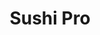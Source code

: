 ---
layout: place
title: "Sushi Pro"
permalink: /utah/ogden/sushi-pro.html
stateAbbr: UT
stateName: Utah
cityName: Ogden
seo:
  name: "Sushi Pro"
  type: Restaurant
  links: http://sushiproutah.com/
description: "Looking for sushi in Ogden, Utah? Check out Sushi Pro for a delightful Japanese dining experience. Enjoy a variety of sushi and other dishes in a welcoming a..."
place_id: ChIJP8uuwXsHU4cROtLJTcj5O-M
photos:
  - name: >-
      places/ChIJP8uuwXsHU4cROtLJTcj5O-M/photos/AeeoHcKmZ5wP6h0ciLdYYlx2JfgqC8i8xIy2QnyEvFRCXkGbo6dnZNU9G4SFAw-aJWycf80oL7kTkpPt5cSAQq0JpJeCegc-X2TUbXCFsLp_WeqqbzdcixcT09A9vYWESSG8TTaDGctM7dBE9g3s8tktODA5LVM-uKysr6dvO0VHz28aBa2M70j2FdzAi066ytUxtOrJz4pZOShFImmL74yHxR1RveCTh-mrJvlSJ3YRpqdf1IeUB_HNgm4Ut1LL_R9VSMjl4sdMU_8AlrIf2gP8GXMgVy-XeHY6-FYchc1m-OfwjSMb2sDIDMY52hiQtlZc8xfz8ARUrVv8T0G-RlPqe6HhCJQs22GSsEZ8JvnSKpc8fJke1fFSQDB5KqeCNYVzIkOw1TayybCptaCakMIyBPO2-8KRFSLtjIbAHRpHaEU-SH9c
    widthPx: 4032
    heightPx: 3024
    authorAttributions:
      - displayName: jeff
        uri: https://maps.google.com/maps/contrib/109813038640057550903
        photoUri: >-
          https://lh3.googleusercontent.com/a/ACg8ocKQcf8ePj6MetRRccuj4juV7USNJ31kMHtd-Q4M3uvFDJzQow=s100-p-k-no-mo
    flagContentUri: >-
      https://www.google.com/local/imagery/report/?cb_client=maps_api_places.places_api&image_key=!1e10!2sCIHM0ogKEICAgICDwoWMvAE&hl=en-US
    googleMapsUri: >-
      https://www.google.com/maps/place//data=!3m4!1e2!3m2!1sCIHM0ogKEICAgICDwoWMvAE!2e10!4m2!3m1!1s0x8753077bc1aecb3f:0xe33bf9c84dc9d23a
  - name: >-
      places/ChIJP8uuwXsHU4cROtLJTcj5O-M/photos/AeeoHcIiIQOxx56St7MBpqX6mMEn2r7-KpfhGKcIrXEEx9oeDSiZ_a3XF09L4VqpvBL5_W08qz5597YKeThspBZDMmeDMpkcE43mlfw0vB390bdm8gO9O1iVrMCK056tIgxm7aCmuF0i7tbuCir7hpYUHifLe6Ooe_wUTlx9G-g3wmozms32R754kCYe2gu0rM_zxzj0IROtCX0m3NKdvEoioqvhgE0Q3fYFaySeSQSjLUbI39bI1u-q4BJ7Opf6N3WWA1HuIbWJjlmtnEbB5CQmjKBhwcmeQb013tIqTrE7B1Qpkw
    widthPx: 1284
    heightPx: 723
    authorAttributions:
      - displayName: Sushi Pro & Timi Boba Milk Tea
        uri: https://maps.google.com/maps/contrib/101540600737436228279
        photoUri: >-
          https://lh3.googleusercontent.com/a/ACg8ocL8K3wIDLl_H7rpO_jtFTLaS9i9WX7IlnlZcz8xXdybCOQT5g=s100-p-k-no-mo
    flagContentUri: >-
      https://www.google.com/local/imagery/report/?cb_client=maps_api_places.places_api&image_key=!1e10!2sAF1QipMqpDrugmdPfjXBBfcTV0HQ3rBQBYA7dycD1-lV&hl=en-US
    googleMapsUri: >-
      https://www.google.com/maps/place//data=!3m4!1e2!3m2!1sAF1QipMqpDrugmdPfjXBBfcTV0HQ3rBQBYA7dycD1-lV!2e10!4m2!3m1!1s0x8753077bc1aecb3f:0xe33bf9c84dc9d23a
  - name: >-
      places/ChIJP8uuwXsHU4cROtLJTcj5O-M/photos/AeeoHcI59rpqIdh147_BSiA1UGe9Oqt7PtYcRa-POSUjZlfnamB1vbIsuKQbqqKs0ptCq8Rvp_TRoLVajpadVRcIfdu_eHWHKqBkzgV7WnICJZh6s20POxqR2XyVKy8L_GNteupnqw_e31Q_MgTzp1zINY08bO0jY9tehMvr7tLfohMyBTWyaYxz9IyKlCgEbxO7iAAyBJctvHNysSsNJPK6HrA0AdX12r27rwSEs1kooP6OhZECgoGNryCXxIbkB41LOtf1fMlsv-NhA_Huo-0liLxyvJ1DsCVBaYKNUAKhg8EepR6JmoiqU9crCw_EJC5aN2Be1z48dik845fAfqr14rHw4m3CNmrhy06fB_p1q8wJi6PDTU_Y2S6YqBsB2BqNzt819nSmPlPF0X6h_ePgpiJCH99HqrBccR3A-8HynhnKd6M9
    widthPx: 4624
    heightPx: 3472
    authorAttributions:
      - displayName: Anjanette Butler
        uri: https://maps.google.com/maps/contrib/113402598456860790089
        photoUri: >-
          https://lh3.googleusercontent.com/a-/ALV-UjXhhfnTb8QQou2SACweNo6PF4UDg__ZqC5gHhofCiIXpY_yPSMP=s100-p-k-no-mo
    flagContentUri: >-
      https://www.google.com/local/imagery/report/?cb_client=maps_api_places.places_api&image_key=!1e10!2sCIHM0ogKEICAgICL8_C_3wE&hl=en-US
    googleMapsUri: >-
      https://www.google.com/maps/place//data=!3m4!1e2!3m2!1sCIHM0ogKEICAgICL8_C_3wE!2e10!4m2!3m1!1s0x8753077bc1aecb3f:0xe33bf9c84dc9d23a
  - name: >-
      places/ChIJP8uuwXsHU4cROtLJTcj5O-M/photos/AeeoHcKfEY6GSw-mxgmDk6FuFhOVkEBLd_9yEHxlmv1DjyjCIK8iBmZDNpxYFXRlf5Z9nk4yw2R8yhBSzCfDv3-HEzfxdHNravrS93-35XTfgoQEkiS4eju2AXoSFkK1ooPVQ5eMSbAl8tNyG-uqDPErAir2BG4Mrkb6FDbkjtnGq-4HjyhodTPckSCihTybK2og4dZBTyXo3L2C9Vikye0MtXZpHJ5y0fnAYxrVCPI6qdsZ_YeOijtqeg2tpv_BN4wjr72vd6HZJOa8CpDL6UJymsJcGeDtvxPkCw7mLcPB5F7S0w
    widthPx: 3600
    heightPx: 2400
    authorAttributions:
      - displayName: Sushi Pro & Timi Boba Milk Tea
        uri: https://maps.google.com/maps/contrib/101540600737436228279
        photoUri: >-
          https://lh3.googleusercontent.com/a/ACg8ocL8K3wIDLl_H7rpO_jtFTLaS9i9WX7IlnlZcz8xXdybCOQT5g=s100-p-k-no-mo
    flagContentUri: >-
      https://www.google.com/local/imagery/report/?cb_client=maps_api_places.places_api&image_key=!1e10!2sAF1QipOtS_a00v1MAFXbuUc-CCDEc9EBodWEmbhaM1t2&hl=en-US
    googleMapsUri: >-
      https://www.google.com/maps/place//data=!3m4!1e2!3m2!1sAF1QipOtS_a00v1MAFXbuUc-CCDEc9EBodWEmbhaM1t2!2e10!4m2!3m1!1s0x8753077bc1aecb3f:0xe33bf9c84dc9d23a
  - name: >-
      places/ChIJP8uuwXsHU4cROtLJTcj5O-M/photos/AeeoHcLCG8hqhrRZMY8Pod-7HoaXvO5N02JorrS6NoHApp4yyDOBCysltAaRrjlznal5akSaXhofGsQTnmCgl8yGr1nXIiP8W1pm8nhaS-KXj3CtPyFZj7SnTNNqXYJfgXMs9FbMJ-g87YE_aX-e6W5a6YqkU76hl2EMdpIttOLINVgTQj7cQpi6LxKXFgq-4gvCSlMBpanoodDM5qopTiyZYNWRsX0rxvnrU_QkiV8UqjVc9gEQUkyI2mo4Yvpal5E-OUe-2nvp6hqGMOb0KgWqm0VTTAzcBhONEP15znl29Cft89vcvBHPh3aYPWplUOX8isCsKtBW54g2pwd5N7S8_PcuHr58ZUkdP61Jm6pyVL5KftCdTiVCBMmDENgbiMzFLzpvrXgccVJqa5dS0Sv8sTRnSxQd-npItbXp0qZtU9BHNg
    widthPx: 4624
    heightPx: 3472
    authorAttributions:
      - displayName: Anjanette Butler
        uri: https://maps.google.com/maps/contrib/113402598456860790089
        photoUri: >-
          https://lh3.googleusercontent.com/a-/ALV-UjXhhfnTb8QQou2SACweNo6PF4UDg__ZqC5gHhofCiIXpY_yPSMP=s100-p-k-no-mo
    flagContentUri: >-
      https://www.google.com/local/imagery/report/?cb_client=maps_api_places.places_api&image_key=!1e10!2sCIHM0ogKEICAgICL84isVg&hl=en-US
    googleMapsUri: >-
      https://www.google.com/maps/place//data=!3m4!1e2!3m2!1sCIHM0ogKEICAgICL84isVg!2e10!4m2!3m1!1s0x8753077bc1aecb3f:0xe33bf9c84dc9d23a
  - name: >-
      places/ChIJP8uuwXsHU4cROtLJTcj5O-M/photos/AeeoHcJPKLhXj1EbtHc1AB7ZeH9kyJpBR-7HrMUA-JbAUlL3BlzNpR6HVW7iffnIIlpnJ15jGpLOaqmnOkHPV7LxQfZRg8_U_f78LTPwj1HQkpB3InC019z5qXhU6UQqqk-3FbzuGTvLDdxybU08C8fjGA-Zw9lkgDQIbxUygarQ6h0t2P4AlnO8dDa9C_74NCN4t7t7sVjOl1xFY63kT-r-2fohrhS91vkJmOYkge0lOcrByVu5yqlpVo6oABD4C1cfU32nYqD-0HTftvjS21oivZxemYak26a_5Fq0r_sa1Saeffq35nx7emVznOFt7ogP7yZTpHo--3tr_8c9jY4gsVvMX7OArmdu5qHYuh-Z6Z-JMM5j2AXEDojESefcGK34o0RPNHluiEICslTcoNKnUjKNrbWkygs5JSJWV6WIhDbBbd8
    widthPx: 3000
    heightPx: 3289
    authorAttributions:
      - displayName: Rob
        uri: https://maps.google.com/maps/contrib/108515699470554982441
        photoUri: >-
          https://lh3.googleusercontent.com/a-/ALV-UjVIyFtFUtu3QRgZXS9FLM1JAL8lZlYzZmGZkEonVmebcfxFydRECw=s100-p-k-no-mo
    flagContentUri: >-
      https://www.google.com/local/imagery/report/?cb_client=maps_api_places.places_api&image_key=!1e10!2sCIHM0ogKEICAgIC7hZaq7gE&hl=en-US
    googleMapsUri: >-
      https://www.google.com/maps/place//data=!3m4!1e2!3m2!1sCIHM0ogKEICAgIC7hZaq7gE!2e10!4m2!3m1!1s0x8753077bc1aecb3f:0xe33bf9c84dc9d23a
  - name: >-
      places/ChIJP8uuwXsHU4cROtLJTcj5O-M/photos/AeeoHcJu9s1bqcBOgyGZaQ7nxXxCpXmfi70luvaF88jKD-Q5m6HgusvEggLAKAfjrBIBVrIplSp1gLTf0yx09hAwIpVELmww7PtEfmDgkEFQT3G6J5VuWprsEe-MbQjluIarttjRbOB7Rc6QZVfsbX_xpaGD3NTPV0FlbbKMSjDatbh3b6WIS0skpUhu2Joi6TYoDCEFK37zy8DTQq5eNqD1OfCcNDsvMlSyLYa_LP01456HHDLzu-GDHYmCVWne33McXDcKvWpmdHlAyLJGrSza9q2saKhqDuzWyuK12Ew37cRP5xREA0EzTPNep_H-0W7K018NQFSWlfqmgwkEH8ZHaRWk765Xttw-_xJHoPyYDY2DHIv5ryfEa56tOo1scsUJP0KAJE2PM__9sP8tb6xFavDPkUXBCV0gBJD85AjQiURtGA
    widthPx: 3000
    heightPx: 4000
    authorAttributions:
      - displayName: sean anderson
        uri: https://maps.google.com/maps/contrib/100903671911243940966
        photoUri: >-
          https://lh3.googleusercontent.com/a-/ALV-UjVKIb9lUzUM-ayyrWQ6kgNfaPy4erv_y8oP7aDRjr6Fn5j1b3tWoA=s100-p-k-no-mo
    flagContentUri: >-
      https://www.google.com/local/imagery/report/?cb_client=maps_api_places.places_api&image_key=!1e10!2sCIHM0ogKEICAgIDnnML5ZA&hl=en-US
    googleMapsUri: >-
      https://www.google.com/maps/place//data=!3m4!1e2!3m2!1sCIHM0ogKEICAgIDnnML5ZA!2e10!4m2!3m1!1s0x8753077bc1aecb3f:0xe33bf9c84dc9d23a
  - name: >-
      places/ChIJP8uuwXsHU4cROtLJTcj5O-M/photos/AeeoHcKFru41yeve83FPOmlap6YzBW7GujEDORNHnXj-NpQ666xiVwbf-xGW7ZL-EGF1ezgY1SLt6YcG595LWEK4NY2n6mwdm4-AqnJJ79uDOeX45VdAq2tXdICLe0K4TNN3C3qPe8Ovr01K7s4-lD3x__SKuIpFsilTl_dM1FRsDgsmkuIfQORbmC4eavcJ1GvbaC1rELP-YiD2G9mcQOnTCGXuKu96i03KaXgjmrRxJT2JgTduPgAsIdKpzehP8xU0tlVY4VHPbR2XmKTBnI0-XoxcbvqLqvgAmGYr0wPIeMzmsAnGsLpZe3ndVXzoypAEuYKzzCllOFqmy-AEjao-FleAVPzlqgOhiCsgsDBvUoR_Q4RCZDWyAlGbKPBVoEYZ8QTJczj_1JAI7RIxAEojsZCyAA5Bz1HamtM1d2jJaELZNg
    widthPx: 4032
    heightPx: 3024
    authorAttributions:
      - displayName: Cathy Sprague
        uri: https://maps.google.com/maps/contrib/102392883496654455048
        photoUri: >-
          https://lh3.googleusercontent.com/a/ACg8ocKkBrgAGAOpfRs3zaFtR3r7eX2qHHEvDxWQj8hOjnP1p53Fpg=s100-p-k-no-mo
    flagContentUri: >-
      https://www.google.com/local/imagery/report/?cb_client=maps_api_places.places_api&image_key=!1e10!2sCIHM0ogKEICAgIDjwIqXAw&hl=en-US
    googleMapsUri: >-
      https://www.google.com/maps/place//data=!3m4!1e2!3m2!1sCIHM0ogKEICAgIDjwIqXAw!2e10!4m2!3m1!1s0x8753077bc1aecb3f:0xe33bf9c84dc9d23a
  - name: >-
      places/ChIJP8uuwXsHU4cROtLJTcj5O-M/photos/AeeoHcJUkJ4I-3Fuq6DDE18DHK0oveqVSMBnIXQZJP7mtUF9W0pNY1v_echZoFcYbcun9KZAUeuR5k1N5txFtN406dzr54Y0w4LOetXheUQZKf2uVOY-Jk4skuHB_XszQWl80L8AcP6tkH3nRIWLK9Inf5uqXFShLszwN1vnTc5MuWAe-Q0NOmAGy-HTfKH3ZIFzNBPb30_wwM2LOGIDo4V6UnelYoXRRXgeQtvZS0pPJgNhaMYATWGiixo0xm4YCslRgyciqBYNW-ZnkmCejCCXirAkYCsaQOcG1KGOXWTJO9kkpPRT5CvxFK7_DFlk2YuAO0pqI4CBYdSdZ3YPJAhEfEcYNaMWjaO1-TpIby8Gn-8b3xzTPxpBD02PZlpb27EdZbmSXdtj5FHZLvvnlThtnOoPqGhOY-CTcj6PnerfWqDtDKWn
    widthPx: 3024
    heightPx: 4032
    authorAttributions:
      - displayName: Paul Hazelbarth
        uri: https://maps.google.com/maps/contrib/115630356112833139617
        photoUri: >-
          https://lh3.googleusercontent.com/a-/ALV-UjV3pHABVe6NQillEyvG_YW5McbGEAs23kD5bzmlzWL4Rg6v_ac=s100-p-k-no-mo
    flagContentUri: >-
      https://www.google.com/local/imagery/report/?cb_client=maps_api_places.places_api&image_key=!1e10!2sCIHM0ogKEICAgIDDh9OcwgE&hl=en-US
    googleMapsUri: >-
      https://www.google.com/maps/place//data=!3m4!1e2!3m2!1sCIHM0ogKEICAgIDDh9OcwgE!2e10!4m2!3m1!1s0x8753077bc1aecb3f:0xe33bf9c84dc9d23a
  - name: >-
      places/ChIJP8uuwXsHU4cROtLJTcj5O-M/photos/AeeoHcJH2lj1J8xV3W3jOFAU1LZVldj1x3k7lg1qKOTAQ_5xaez5kv6cBzQg7xshSUdy9BuXoGLOfpf2KDq83q9sgMTOEdTx5-luKoVDZ88f2ATo8aG9GBZ0L9j2JUF3SbZIbBA86F2RF_SNszfEKIw07YDzRghRjVoGVx3RsIrJ2qAqdsL-cli01xFAZz8F0zY7pkg4sMzbMwum2auRybtCK6J8mEF3dfJC5_3pl6R0oXt33mhhwRw97oRlhdGgnXQwi6S9JKlh-VvY2_CVKOdBAnbdiss0bajr9PM_gaZ_VcDbZpqfeIAjYMpGJBrz9dw0i87_UIYltWIVtwgIIHtR2NoKrc1Hxq0RMNjgdSjicbl815D6gN6wqYjxqU_I5R8n0nzxxoS8Rl7Y_5ZAlYSMR0q1f17IyrVkcK8pr9OTPkAZ1SP8
    widthPx: 3024
    heightPx: 4032
    authorAttributions:
      - displayName: Paul Hazelbarth
        uri: https://maps.google.com/maps/contrib/115630356112833139617
        photoUri: >-
          https://lh3.googleusercontent.com/a-/ALV-UjV3pHABVe6NQillEyvG_YW5McbGEAs23kD5bzmlzWL4Rg6v_ac=s100-p-k-no-mo
    flagContentUri: >-
      https://www.google.com/local/imagery/report/?cb_client=maps_api_places.places_api&image_key=!1e10!2sCIHM0ogKEICAgIDDh9Oc8gE&hl=en-US
    googleMapsUri: >-
      https://www.google.com/maps/place//data=!3m4!1e2!3m2!1sCIHM0ogKEICAgIDDh9Oc8gE!2e10!4m2!3m1!1s0x8753077bc1aecb3f:0xe33bf9c84dc9d23a
address: 4337 Harrison Blvd, Ogden, UT 84403, USA
street: 4337 Harrison Blvd
city: Ogden
state: UT
zip: '84403'
country: USA
neighborhood: null
latitude: '41.183976'
longitude: '-111.949874'
accessibility_options:
  wheelchairAccessibleParking: true
  wheelchairAccessibleEntrance: true
  wheelchairAccessibleRestroom: true
  wheelchairAccessibleSeating: true
business_status: OPERATIONAL
name: Sushi Pro
google_maps_links:
  directionsUri: >-
    https://www.google.com/maps/dir//''/data=!4m7!4m6!1m1!4e2!1m2!1m1!1s0x8753077bc1aecb3f:0xe33bf9c84dc9d23a!3e0
  placeUri: https://maps.google.com/?cid=16373955508929417786
  writeAReviewUri: >-
    https://www.google.com/maps/place//data=!4m3!3m2!1s0x8753077bc1aecb3f:0xe33bf9c84dc9d23a!12e1
  reviewsUri: >-
    https://www.google.com/maps/place//data=!4m4!3m3!1s0x8753077bc1aecb3f:0xe33bf9c84dc9d23a!9m1!1b1
  photosUri: >-
    https://www.google.com/maps/place//data=!4m3!3m2!1s0x8753077bc1aecb3f:0xe33bf9c84dc9d23a!10e5
primary_type: Sushi Restaurant
opening_hours:
  regular: null
  current: null
secondary_opening_hours:
  regular:
    weekdayDescriptions: null
    type: null
  current:
    weekdayDescriptions: null
    type: null
phone: (385) 432-0834
price_level: PRICE_LEVEL_MODERATE
price_range: $20 &ndash; $30
rating: '4.3'
rating_count: 492
website: http://sushiproutah.com/
reviews: null
parking_options: null
payment_options: null
allow_dogs: null
curbside_pickup: null
delivery: null
dine_in: null
good_for_children: null
good_for_groups: null
good_for_sports: null
live_music: null
menu_for_children: null
outdoor_seating: null
reservable: null
restroom: null
serves_beer: null
serves_breakfast: null
serves_brunch: null
serves_cocktails: null
serves_coffee: null
serves_dinner: null
serves_dessert: null
serves_lunch: null
serves_vegetarian_food: null
serves_wine: null
takeout: null
summary: null

---